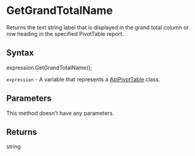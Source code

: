 # GetGrandTotalName

Returns the text string label that is displayed in the grand total columnor row heading in the specified PivotTable report.

## Syntax

expression.GetGrandTotalName();

`expression` - A variable that represents a [ApiPivotTable](../ApiPivotTable.md) class.

## Parameters

This method doesn't have any parameters.

## Returns

string